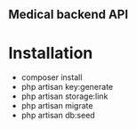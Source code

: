 
## Medical backend API

# Installation

- composer install 
- php artisan key:generate
- php artisan storage:link
- php artisan migrate
- php artisan db:seed 